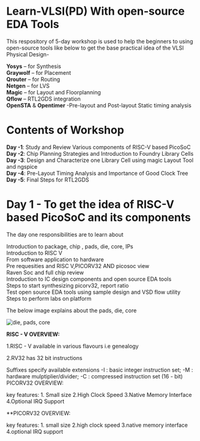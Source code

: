 # Learn-VLSI(PD) With open-source EDA Tools
This respository of 5-day workshop is used to help the beginners to using open-source tools like below to get the base practical idea of the VLSI Physical Design- 


**Yosys** – for Synthesis <br/>
**Graywolf** – for Placement <br/>
**Qrouter** – for Routing <br/>
**Netgen** – for LVS <br/>
**Magic** – for Layout and Floorplanning <br/>
**Qflow** – RTL2GDS integration <br/>
**OpenSTA** & **Opentimer** -Pre-layout and Post-layout Static timing analysis <br/>

# Contents of Workshop 
**Day -1**: Study and Review Various components of RISC-V based PicoSoC <br/>
**Day -2**: Chip Planning Strategies and Introduction to Foundry Library Cells <br/>
**Day -3**: Design and Characterize one Library Cell using magic Layout Tool and ngspice<br/>
**Day -4**: Pre-Layout Timing Analysis and Importance of Good Clock Tree<br/>
**Day -5**: Final Steps for RTL2GDS<br/>

# Day 1 - To get the idea of RISC-V based PicoSoC and its components

The day one responsibilities are to learn about

Introduction to package, chip , pads, die, core, IPs<br/>
Introduction to RISC V<br/>
From software application to hardware<br/>
Pre requesities and RISC V,PICORV32 AND picosoc view<br/>
Raven Soc and full chip review<br/>
Introduction to IC design components and open source EDA tools<br/>
Steps to start synthesizing picorv32, report ratio<br/>
Test open source EDA tools using sample design and VSD flow utility<br/>
Steps to perform labs on platform<br/>


The below image explains about the pads, die, core 

![die, pads, core](https://user-images.githubusercontent.com/79971687/110565346-5825e500-8174-11eb-9822-9bbb336f133c.jpg)

**RISC - V OVERVIEW:**

1.RISC - V available in various flavours i.e genealogy

2.RV32 has 32 bit instructions

Suffixes specify available extensions -I : basic integer instruction set; -M : hardware mulptiplier/divider; -C : compressed instruction set (16 - bit)
PICORV32 OVERVIEW:

key features: 1. Small size 2.High Clock Speed 3.Native Memory Interface 4.Optional IRQ Support

**PICORV32 OVERVIEW:

key features: 1. small size 2.high clock speed 3.native memory interface 4.optional IRQ support

